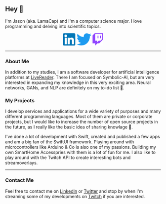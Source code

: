 ## Hey 👋

I'm Jason (aka. LamaCap) and I'm a computer science major. I love programming and delving into scientific topics.

<div align="center">
	<a href="https://www.linkedin.com/in/jason-rietzke"><img src="./icons/linkedin.png" height=40></img></a>
	<a href="https://twitter.com/JasonRietzke"><img src="./icons/twitter.png" height=40></img></a>
	<a href="https://www.twitch.tv/lamacap"><img src="./icons/twitch.png" height=40></img></a>
</div>

<hr>

### About Me

In addition to my studies, I am a software developer for artificial intelligence platforms at [LiveReader](https://github.com/livereader). There I am focused on Symbolic-AI, but am very interested in expanding my knowledge in this very exciting area. Neural networks, GANs, and NLP are definitely on my to-do list 📝.


### My Projects

I develop services and applications for a wide variety of purposes and many different programming languages. Most of them are private or corporate projects, but I would like to increase the number of open source projects in the future, as I really like the basic idea of sharing knowlage 🙂.

I've done a lot of development with Swift, created and published a few apps and am a big fan of the SwiftUI framework.
Playing around with microcontrollers like Arduino & Co is also one of my passions. Building my own SmartHome Accesspries with them is a lot of fun for me. I also like to play around with the Twitch API to create interesting bots and streamoverlays.

<hr>

### Contact Me

Feel free to contact me on [LinkedIn] or [Twitter] and stop by when I'm streaming some of my developments on [Twitch] if you are interested.


[Twitch]: https://www.twitch.tv/lamacap
[Twitter]: https://twitter.com/JasonRietzke
[LinkedIn]: https://www.linkedin.com/in/jason-rietzke


